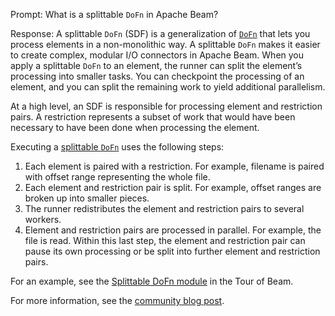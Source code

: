 Prompt:
What is a splittable `DoFn` in Apache Beam?

Response:
A splittable `DoFn` (SDF) is a generalization of [`DoFn`](https://beam.apache.org/documentation/programming-guide/#pardo) that lets you process elements in a non-monolithic way. A splittable `DoFn` makes it easier to create complex, modular I/O connectors in Apache Beam.
When you apply a splittable `DoFn` to an element, the runner can split the element’s processing into smaller tasks. You can checkpoint the processing of an element, and you can split the remaining work to yield additional parallelism.

At a high level, an SDF is responsible for processing element and restriction pairs. A restriction represents a subset of work that would have been necessary to have been done when processing the element.

Executing a [splittable `DoFn`](https://beam.apache.org/documentation/programming-guide/#splittable-dofns) uses the following steps:
1. Each element is paired with a restriction. For example, filename is paired with offset range representing the whole file.
2. Each element and restriction pair is split. For example, offset ranges are broken up into smaller pieces.
3. The runner redistributes the element and restriction pairs to several workers.
4. Element and restriction pairs are processed in parallel. For example, the file is read. Within this last step, the element and restriction pair can pause its own processing or be split into further element and restriction pairs.

For an example, see the [Splittable DoFn module](https://tour.beam.apache.org/tour/python/splittable-dofn/splittable) in the Tour of Beam.

For more information, see the [community blog post](https://beam.apache.org/blog/splittable-do-fn-is-available/).
